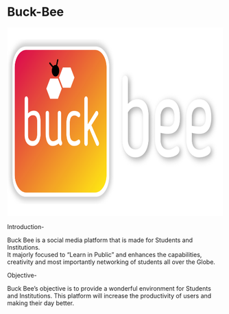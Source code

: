 # Buck-Bee

<img src="assets/BuckBeeofficiallogo.png" width="100%" height="440px">

Introduction- 

Buck Bee is a social media platform that is made for Students and Institutions.  
It majorly focused to “Learn in Public” and enhances the capabilities, creativity and most importantly networking of students all over the Globe.


Objective- 

Buck Bee’s objective is to provide a wonderful environment for Students and Institutions. 
This platform will increase the productivity of users and making their day better.
